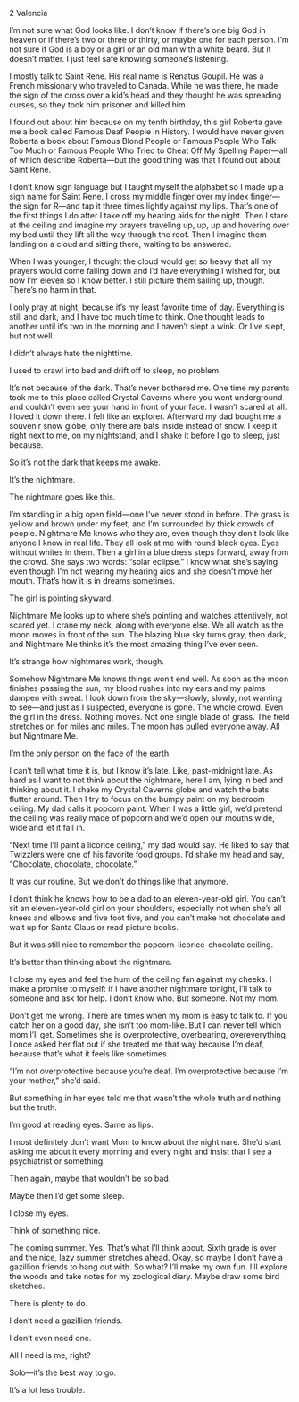 2
Valencia

I’m not sure what God looks like. I don’t know if there’s one big God in heaven or if there’s two or three or thirty, or maybe one for each person. I’m not sure if God is a boy or a girl or an old man with a white beard. But it doesn’t matter. I just feel safe knowing someone’s listening.

I mostly talk to Saint Rene. His real name is Renatus Goupil. He was a French missionary who traveled to Canada. While he was there, he made the sign of the cross over a kid’s head and they thought he was spreading curses, so they took him prisoner and killed him.

I found out about him because on my tenth birthday, this girl Roberta gave me a book called Famous Deaf People in History. I would have never given Roberta a book about Famous Blond People or Famous People Who Talk Too Much or Famous People Who Tried to Cheat Off My Spelling Paper—all of which describe Roberta—but the good thing was that I found out about Saint Rene.

I don’t know sign language but I taught myself the alphabet so I made up a sign name for Saint Rene. I cross my middle finger over my index finger—the sign for R—and tap it three times lightly against my lips. That’s one of the first things I do after I take off my hearing aids for the night. Then I stare at the ceiling and imagine my prayers traveling up, up, up and hovering over my bed until they lift all the way through the roof. Then I imagine them landing on a cloud and sitting there, waiting to be answered. 

When I was younger, I thought the cloud would get so heavy that all my prayers would come falling down and I’d have everything I wished for, but now I’m eleven so I know better. I still picture them sailing up, though. There’s no harm in that.

I only pray at night, because it’s my least favorite time of day. Everything is still and dark, and I have too much time to think. One thought leads to another until it’s two in the morning and I haven’t slept a wink. Or I’ve slept, but not well.

I didn’t always hate the nighttime.

I used to crawl into bed and drift off to sleep, no problem.

It’s not because of the dark. That’s never bothered me. One time my parents took me to this place called Crystal Caverns where you went underground and couldn’t even see your hand in front of your face. I wasn’t scared at all. I loved it down there. I felt like an explorer. Afterward my dad bought me a souvenir snow globe, only there are bats inside instead of snow. I keep it right next to me, on my nightstand, and I shake it before I go to sleep, just because.

So it’s not the dark that keeps me awake.

It’s the nightmare.

The nightmare goes like this.

I’m standing in a big open field—one I’ve never stood in before. The grass is yellow and brown under my feet, and I’m surrounded by thick crowds of people. Nightmare Me knows who they are, even though they don’t look like anyone I know in real life. They all look at me with round black eyes. Eyes without whites in them. Then a girl in a blue dress steps forward, away from the crowd. She says two words: “solar eclipse.” I know what she’s saying even though I’m not wearing my hearing aids and she doesn’t move her mouth. That’s how it is in dreams sometimes.

The girl is pointing skyward. 

Nightmare Me looks up to where she’s pointing and watches attentively, not scared yet. I crane my neck, along with everyone else. We all watch as the moon moves in front of the sun. The blazing blue sky turns gray, then dark, and Nightmare Me thinks it’s the most amazing thing I’ve ever seen. 

It’s strange how nightmares work, though.

Somehow Nightmare Me knows things won’t end well. As soon as the moon finishes passing the sun, my blood rushes into my ears and my palms dampen with sweat. I look down from the sky—slowly, slowly, not wanting to see—and just as I suspected, everyone is gone. The whole crowd. Even the girl in the dress. Nothing moves. Not one single blade of grass. The field stretches on for miles and miles. The moon has pulled everyone away. All but Nightmare Me.

I’m the only person on the face of the earth.

I can’t tell what time it is, but I know it’s late. Like, past-midnight late. As hard as I want to not think about the nightmare, here I am, lying in bed and thinking about it. I shake my Crystal Caverns globe and watch the bats flutter around. Then I try to focus on the bumpy paint on my bedroom ceiling. My dad calls it popcorn paint. When I was a little girl, we’d pretend the ceiling was really made of popcorn and we’d open our mouths wide, wide and let it fall in.

“Next time I’ll paint a licorice ceiling,” my dad would say. He liked to say that Twizzlers were one of his favorite food groups. I’d shake my head and say, “Chocolate, chocolate, chocolate.”

It was our routine. But we don’t do things like that anymore.

I don’t think he knows how to be a dad to an eleven-year-old girl. You can’t sit an eleven-year-old girl on your shoulders, especially not when she’s all knees and elbows and five foot five, and you can’t make hot chocolate and wait up for Santa Claus or read picture books.

But it was still nice to remember the popcorn-licorice-chocolate ceiling.

It’s better than thinking about the nightmare.

I close my eyes and feel the hum of the ceiling fan against my cheeks. I make a promise to myself: if I have another nightmare tonight, I’ll talk to someone and ask for help. I don’t know who. But someone. Not my mom.

Don’t get me wrong. There are times when my mom is easy to talk to. If you catch her on a good day, she isn’t too mom-like. But I can never tell which mom I’ll get. Sometimes she is overprotective, overbearing, overeverything. I once asked her flat out if she treated me that way because I’m deaf, because that’s what it feels like sometimes.

“I’m not overprotective because you’re deaf. I’m overprotective because I’m your mother,” she’d said.

But something in her eyes told me that wasn’t the whole truth and nothing but the truth.

I’m good at reading eyes. Same as lips. 

I most definitely don’t want Mom to know about the nightmare. She’d start asking me about it every morning and every night and insist that I see a psychiatrist or something.

Then again, maybe that wouldn’t be so bad.

Maybe then I’d get some sleep.

I close my eyes.

Think of something nice.

The coming summer. Yes. That’s what I’ll think about. Sixth grade is over and the nice, lazy summer stretches ahead. Okay, so maybe I don’t have a gazillion friends to hang out with. So what? I’ll make my own fun. I’ll explore the woods and take notes for my zoological diary. Maybe draw some bird sketches.

There is plenty to do.

I don’t need a gazillion friends.

I don’t even need one.

All I need is me, right?

Solo—it’s the best way to go. 

It’s a lot less trouble.
